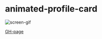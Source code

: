 # animated-profile-card

![screen-gif](./images/REDME/animated.gif)

[GH-page](https://cactys.github.io/animated-profile-card/)
